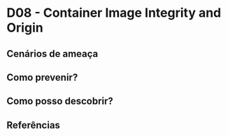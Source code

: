 # D08 - Container Image Integrity and Origin


## Cenários de ameaça

## Como prevenir?

## Como posso descobrir?

## Referências


